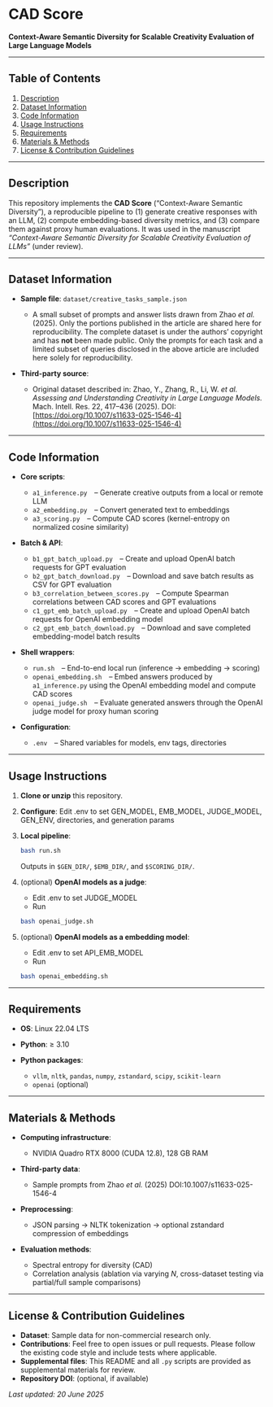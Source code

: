 # CAD Score

**Context-Aware Semantic Diversity for Scalable Creativity Evaluation of Large Language Models**

---

## Table of Contents

1. [Description](#description)
2. [Dataset Information](#dataset-information)
3. [Code Information](#code-information)
4. [Usage Instructions](#usage-instructions)
5. [Requirements](#requirements)
6. [Materials & Methods](#materials--methods)
7. [License & Contribution Guidelines](#license--contribution-guidelines)

---

## Description

This repository implements the **CAD Score** (“Context-Aware Semantic Diversity”), a reproducible pipeline to (1) generate creative responses with an LLM, (2) compute embedding-based diversity metrics, and (3) compare them against proxy human evaluations. It was used in the manuscript *“Context-Aware Semantic Diversity for Scalable Creativity Evaluation of LLMs”* (under review).

---

## Dataset Information

* **Sample file**: `dataset/creative_tasks_sample.json`

  * A small subset of prompts and answer lists drawn from Zhao *et al.* (2025). Only the portions published in the article are shared here for reproducibility.
  The complete dataset is under the authors’ copyright and has **not** been made public.
  Only the prompts for each task and a limited subset of queries disclosed in the above article are included here solely for reproducibility.
* **Third-party source**:

  * Original dataset described in:
    Zhao, Y., Zhang, R., Li, W. *et al.* *Assessing and Understanding Creativity in Large Language Models.* Mach. Intell. Res. 22, 417–436 (2025).
    DOI: [https://doi.org/10.1007/s11633-025-1546-4](https://doi.org/10.1007/s11633-025-1546-4)

---

## Code Information

* **Core scripts**:

  * `a1_inference.py` – Generate creative outputs from a local or remote LLM
  * `a2_embedding.py` – Convert generated text to embeddings
  * `a3_scoring.py` – Compute CAD scores (kernel-entropy on normalized cosine similarity)
* **Batch & API**:

  * `b1_gpt_batch_upload.py` – Create and upload OpenAI batch requests for GPT evaluation
  * `b2_gpt_batch_download.py` – Download and save batch results as CSV for GPT evaluation
  * `b3_correlation_between_scores.py` – Compute Spearman correlations between CAD scores and GPT evaluations
  * `c1_gpt_emb_batch_upload.py` – Create and upload OpenAI batch requests for OpenAI embedding model
  * `c2_gpt_emb_batch_download.py` – Download and save completed embedding-model batch results
* **Shell wrappers**:

  * `run.sh` – End-to-end local run (inference → embedding → scoring)
  * `openai_embedding.sh` – Embed answers produced by `a1_inference.py` using the OpenAI embedding model and compute CAD scores
  * `openai_judge.sh` – Evaluate generated answers through the OpenAI judge model for proxy human scoring
* **Configuration**:

  * `.env` – Shared variables for models, env tags, directories

---

## Usage Instructions

1. **Clone or unzip** this repository.
2. **Configure**:
    Edit .env to set GEN_MODEL, EMB_MODEL, JUDGE_MODEL, GEN_ENV, directories, and generation params
3. **Local pipeline**:

   ```bash
   bash run.sh
   ```

   Outputs in `$GEN_DIR/`, `$EMB_DIR/`, and `$SCORING_DIR/`.
4. (optional) **OpenAI models as a judge**:
   * Edit .env to set JUDGE_MODEL
   * Run
    
   ```bash
   bash openai_judge.sh
   ```

5. (optional) **OpenAI models as a embedding model**:
   * Edit .env to set API_EMB_MODEL
   * Run
    
   ```bash
   bash openai_embedding.sh
   ```

---

## Requirements

* **OS**: Linux 22.04 LTS
* **Python**: ≥ 3.10
* **Python packages**:

  * `vllm`, `nltk`, `pandas`, `numpy`, `zstandard`, `scipy`, `scikit-learn`
  * `openai` (optional)

---

## Materials & Methods

* **Computing infrastructure**:

  * NVIDIA Quadro RTX 8000 (CUDA 12.8), 128 GB RAM
* **Third-party data**:

  * Sample prompts from Zhao *et al.* (2025) DOI:10.1007/s11633-025-1546-4
* **Preprocessing**:

  * JSON parsing → NLTK tokenization → optional zstandard compression of embeddings
* **Evaluation methods**:

  * Spectral entropy for diversity (CAD)
  * Correlation analysis (ablation via varying *N*, cross-dataset testing via partial/full sample comparisons)

---

## License & Contribution Guidelines

* **Dataset**: Sample data for non-commercial research only.
* **Contributions**: Feel free to open issues or pull requests. Please follow the existing code style and include tests where applicable.
* **Supplemental files**: This README and all `.py` scripts are provided as supplemental materials for review.
* **Repository DOI**: (optional, if available)

*Last updated: 20 June 2025*
